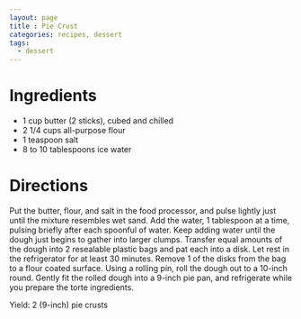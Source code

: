 ```yaml
---
layout: page
title : Pie Crust
categories: recipes, dessert
tags:
  - dessert
---
```


# Ingredients

* 1 cup butter (2 sticks), cubed and chilled
* 2 1/4 cups all-purpose flour
* 1 teaspoon salt
* 8 to 10 tablespoons ice water

# Directions

Put the butter, flour, and salt in the food processor, and pulse lightly just until the mixture resembles wet sand. Add the water, 1 tablespoon at a time, pulsing briefly after each spoonful of water. Keep adding water until the dough just begins to gather into larger clumps. Transfer equal amounts of the dough into 2 resealable plastic bags and pat each into a disk. Let rest in the refrigerator for at least 30 minutes. Remove 1 of the disks from the bag to a flour coated surface. Using a rolling pin, roll the dough out to a 10-inch round. Gently fit the rolled dough into a 9-inch pie pan, and refrigerate while you prepare the torte ingredients.

Yield: 2 (9-inch) pie crusts
